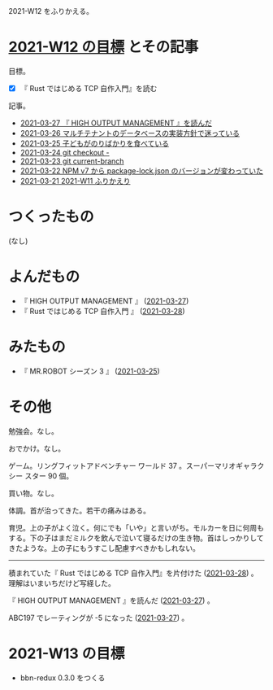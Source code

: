 2021-W12 をふりかえる。

# [2021-W12 の目標][2021-03-21] とその記事

目標。

- [x] 『 Rust ではじめる TCP 自作入門』を読む

記事。

- [2021-03-27 『 HIGH OUTPUT MANAGEMENT 』を読んだ][2021-03-27]
- [2021-03-26 マルチテナントのデータベースの実装方針で迷っている][2021-03-26]
- [2021-03-25 子どもがのりばかりを食べている][2021-03-25]
- [2021-03-24 git checkout -][2021-03-24]
- [2021-03-23 git current-branch][2021-03-23]
- [2021-03-22 NPM v7 から package-lock.json のバージョンが変わっていた][2021-03-22]
- [2021-03-21 2021-W11 ふりかえり][2021-03-21]

# つくったもの

(なし)

# よんだもの

- 『 HIGH OUTPUT MANAGEMENT 』 ([2021-03-27][])
- 『 Rust ではじめる TCP 自作入門 』 ([2021-03-28][])

# みたもの

- 『 MR.ROBOT シーズン 3 』 ([2021-03-25][])

# その他

勉強会。なし。

おでかけ。なし。

ゲーム。リングフィットアドベンチャー ワールド 37 。スーパーマリオギャラクシー スター 90 個。

買い物。なし。

体調。首が治ってきた。若干の痛みはある。

育児。上の子がよく泣く。何にでも「いや」と言いがち。モルカーを日に何周もする。下の子はまだミルクを飲んで泣いて寝るだけの生き物。首はしっかりしてきたような。上の子にもうすこし配慮すべきかもしれない。

---

積まれていた『 Rust ではじめる TCP 自作入門』を片付けた ([2021-03-28][]) 。理解はいまいちだけど写経した。

『 HIGH OUTPUT MANAGEMENT 』を読んだ ([2021-03-27][]) 。

ABC197 でレーティングが -5 になった ([2021-03-27][]) 。

# 2021-W13 の目標

- bbn-redux 0.3.0 をつくる

[2021-03-21]: https://blog.bouzuya.net/2021/03/21/
[2021-03-22]: https://blog.bouzuya.net/2021/03/22/
[2021-03-23]: https://blog.bouzuya.net/2021/03/23/
[2021-03-24]: https://blog.bouzuya.net/2021/03/24/
[2021-03-25]: https://blog.bouzuya.net/2021/03/25/
[2021-03-26]: https://blog.bouzuya.net/2021/03/26/
[2021-03-27]: https://blog.bouzuya.net/2021/03/27/
[2021-03-28]: https://blog.bouzuya.net/2021/03/28/

